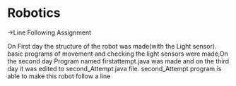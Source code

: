 # Robotics

->Line Following Assignment

On First day the structure of the robot was made(with the Light sensor).
basic programs of movement and checking the light sensors were made,On the second day
Program named firstattempt.java was made and on the third day it was edited to second_Attempt.java file.
second_Attempt program is able to make this robot follow a line 
